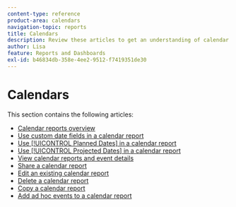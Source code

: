 ```yaml
---
content-type: reference
product-area: calendars
navigation-topic: reports
title: Calendars
description: Review these articles to get an understanding of calendar reports in Adobe Workfront.
author: Lisa
feature: Reports and Dashboards
exl-id: b46834db-358e-4ee2-9512-f7419351de30
---
```

# Calendars

This section contains the following articles:

* [Calendar reports overview](../../../reports-and-dashboards/reports/calendars/calendar-reports-overview.md) 
* [Use custom date fields in a calendar report](../../../reports-and-dashboards/reports/calendars/use-custom-dates.md) 
* [Use [!UICONTROL Planned Dates] in a calendar report](../../../reports-and-dashboards/reports/calendars/use-planned-dates.md) 
* [Use [!UICONTROL Projected Dates] in a calendar report](../../../reports-and-dashboards/reports/calendars/use-projected-dates.md) 
* [View calendar reports and event details](../../../reports-and-dashboards/reports/calendars/view-calendar-reports-and-event-details.md) 
* [Share a calendar report](../../../reports-and-dashboards/reports/calendars/share-a-calendar-report.md) 
* [Edit an existing calendar report](../../../reports-and-dashboards/reports/calendars/edit-an-existing-calendar-report.md) 
* [Delete a calendar report](../../../reports-and-dashboards/reports/calendars/delete-a-calendar-report.md) 
* [Copy a calendar report](../../../reports-and-dashboards/reports/calendars/copy-a-calendar-report.md) 
* [Add ad hoc events to a calendar report](../../../reports-and-dashboards/reports/calendars/add-ad-hoc-events.md)
